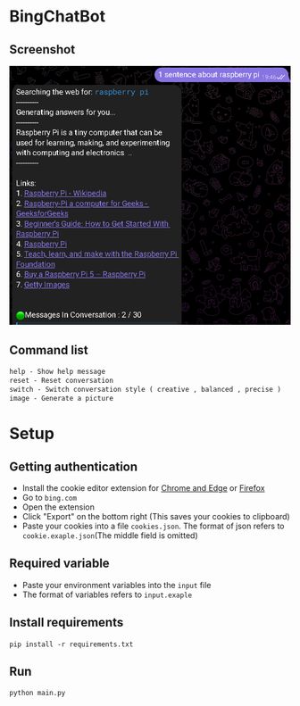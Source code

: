 # BingChatBot

## Screenshot
![](assets/screenshot.png)

## Command list

```
help - Show help message
reset - Reset conversation
switch - Switch conversation style ( creative , balanced , precise )
image - Generate a picture
```

# Setup

## Getting authentication

- Install the cookie editor extension for [Chrome and Edge](https://chrome.google.com/webstore/detail/cookie-editor/hlkenndednhfkekhgcdicdfddnkalmdm) or [Firefox](https://addons.mozilla.org/en-US/firefox/addon/cookie-editor/)
- Go to `bing.com`
- Open the extension
- Click "Export" on the bottom right (This saves your cookies to clipboard)
- Paste your cookies into a file `cookies.json`. The format of json refers to `cookie.exaple.json`(The middle field is omitted)

## Required variable

- Paste your environment variables into the `input` file
- The format of variables refers to `input.exaple`

## Install requirements

```shell
pip install -r requirements.txt
```

## Run

```shell
python main.py
```